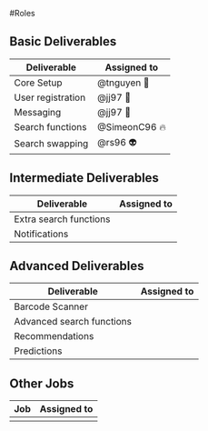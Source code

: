 #Roles

## Basic Deliverables
| Deliverable         | Assigned to |
| ------------------  | ----------- |
| Core Setup          | @tnguyen 💩 |
| User registration   |  @jj97 🌚           |
| Messaging           |  @jj97 🌚           |
| Search functions    |  @SimeonC96 🔥 |
| Search swapping     |  @rs96 👽 |

## Intermediate Deliverables

| Deliverable  | Assigned to |
| ------------ | ------------ |
| Extra search functions | |
| Notifications | |

## Advanced Deliverables

| Deliverable  | Assigned to |
| -------------------------- | ----------- |
| Barcode Scanner | |
| Advanced search functions | |
| Recommendations | |
| Predictions | |

## Other Jobs 

| Job | Assigned to |
| -------------------------- | ------- |
|||


